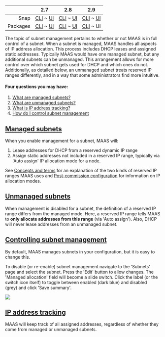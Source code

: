 <!-- deb-2-7-cli
||2.7|2.8|2.9|
|-----:|:-----:|:-----:|:-----:|
|Snap|[CLI](/t/subnet-management/3114) ~ [UI](/t/subnet-management/3115)|[CLI](/t/subnet-management/3116) ~ [UI](/t/subnet-management/3117)|[CLI](/t/subnet-management/3118) ~ [UI](/t/subnet-management/3119)|
|Packages|CLI ~ [UI](/t/subnet-management/3121)|[CLI](/t/subnet-management/3122) ~ [UI](/t/subnet-management/3123)|[CLI](/t/subnet-management/3124) ~ [UI](/t/subnet-management/3125)|
 deb-2-7-cli -->

<!-- deb-2-7-ui
||2.7|2.8|2.9|
|-----:|:-----:|:-----:|:-----:|
|Snap|[CLI](/t/subnet-management/3114) ~ [UI](/t/subnet-management/3115)|[CLI](/t/subnet-management/3116) ~ [UI](/t/subnet-management/3117)|[CLI](/t/subnet-management/3118) ~ [UI](/t/subnet-management/3119)|
|Packages|[CLI](/t/subnet-management/3120) ~ UI|[CLI](/t/subnet-management/3122) ~ [UI](/t/subnet-management/3123)|[CLI](/t/subnet-management/3124) ~ [UI](/t/subnet-management/3125)|
 deb-2-7-ui -->

<!-- deb-2-8-cli
||2.7|2.8|2.9|
|-----:|:-----:|:-----:|:-----:|
|Snap|[CLI](/t/subnet-management/3114) ~ [UI](/t/subnet-management/3115)|[CLI](/t/subnet-management/3116) ~ [UI](/t/subnet-management/3117)|[CLI](/t/subnet-management/3118) ~ [UI](/t/subnet-management/3119)|
|Packages|[CLI](/t/subnet-management/3120) ~ [UI](/t/subnet-management/3121)|CLI ~ [UI](/t/subnet-management/3123)|[CLI](/t/subnet-management/3124) ~ [UI](/t/subnet-management/3125)|
 deb-2-8-cli -->

<!-- deb-2-8-ui
||2.7|2.8|2.9|
|-----:|:-----:|:-----:|:-----:|
|Snap|[CLI](/t/subnet-management/3114) ~ [UI](/t/subnet-management/3115)|[CLI](/t/subnet-management/3116) ~ [UI](/t/subnet-management/3117)|[CLI](/t/subnet-management/3118) ~ [UI](/t/subnet-management/3119)|
|Packages|[CLI](/t/subnet-management/3120) ~ [UI](/t/subnet-management/3121)|[CLI](/t/subnet-management/3122) ~ UI|[CLI](/t/subnet-management/3124) ~ [UI](/t/subnet-management/3125)|
 deb-2-8-ui -->

<!-- deb-2-9-cli
||2.7|2.8|2.9|
|-----:|:-----:|:-----:|:-----:|
|Snap|[CLI](/t/subnet-management/3114) ~ [UI](/t/subnet-management/3115)|[CLI](/t/subnet-management/3116) ~ [UI](/t/subnet-management/3117)|[CLI](/t/subnet-management/3118) ~ [UI](/t/subnet-management/3119)|
|Packages|[CLI](/t/subnet-management/3120) ~ [UI](/t/subnet-management/3121)|[CLI](/t/subnet-management/3122) ~ [UI](/t/subnet-management/3123)|CLI ~ [UI](/t/subnet-management/3125)|
 deb-2-9-cli -->

||2.7|2.8|2.9|
|-----:|:-----:|:-----:|:-----:|
|Snap|[CLI](/t/subnet-management/3114) ~ [UI](/t/subnet-management/3115)|[CLI](/t/subnet-management/3116) ~ [UI](/t/subnet-management/3117)|[CLI](/t/subnet-management/3118) ~ [UI](/t/subnet-management/3119)|
|Packages|[CLI](/t/subnet-management/3120) ~ [UI](/t/subnet-management/3121)|[CLI](/t/subnet-management/3122) ~ [UI](/t/subnet-management/3123)|[CLI](/t/subnet-management/3124) ~ UI|

<!-- snap-2-7-cli
||2.7|2.8|2.9|
|-----:|:-----:|:-----:|:-----:|
|Snap|CLI ~ [UI](/t/subnet-management/3115)|[CLI](/t/subnet-management/3116) ~ [UI](/t/subnet-management/3117)|[CLI](/t/subnet-management/3118) ~ [UI](/t/subnet-management/3119)|
|Packages|[CLI](/t/subnet-management/3120) ~ [UI](/t/subnet-management/3121)|[CLI](/t/subnet-management/3122) ~ [UI](/t/subnet-management/3123)|[CLI](/t/subnet-management/3124) ~ [UI](/t/subnet-management/3125)|
 snap-2-7-cli -->

<!-- snap-2-7-ui
||2.7|2.8|2.9|
|-----:|:-----:|:-----:|:-----:|
|Snap|[CLI](/t/subnet-management/3114) ~ UI|[CLI](/t/subnet-management/3116) ~ [UI](/t/subnet-management/3117)|[CLI](/t/subnet-management/3118) ~ [UI](/t/subnet-management/3119)|
|Packages|[CLI](/t/subnet-management/3120) ~ [UI](/t/subnet-management/3121)|[CLI](/t/subnet-management/3122) ~ [UI](/t/subnet-management/3123)|[CLI](/t/subnet-management/3124) ~ [UI](/t/subnet-management/3125)|
 snap-2-7-ui -->

<!-- snap-2-8-cli
||2.7|2.8|2.9|
|-----:|:-----:|:-----:|:-----:|
|Snap|[CLI](/t/subnet-management/3114) ~ [UI](/t/subnet-management/3115)|CLI ~ [UI](/t/subnet-management/3117)|[CLI](/t/subnet-management/3118) ~ [UI](/t/subnet-management/3119)|
|Packages|[CLI](/t/subnet-management/3120) ~ [UI](/t/subnet-management/3121)|[CLI](/t/subnet-management/3122) ~ [UI](/t/subnet-management/3123)|[CLI](/t/subnet-management/3124) ~ [UI](/t/subnet-management/3125)|
 snap-2-8-cli -->

<!-- snap-2-8-ui
||2.7|2.8|2.9|
|-----:|:-----:|:-----:|:-----:|
|Snap|[CLI](/t/subnet-management/3114) ~ [UI](/t/subnet-management/3115)|[CLI](/t/subnet-management/3116) ~ UI|[CLI](/t/subnet-management/3118) ~ [UI](/t/subnet-management/3119)|
|Packages|[CLI](/t/subnet-management/3120) ~ [UI](/t/subnet-management/3121)|[CLI](/t/subnet-management/3122) ~ [UI](/t/subnet-management/3123)|[CLI](/t/subnet-management/3124) ~ [UI](/t/subnet-management/3125)|
 snap-2-8-ui -->

<!-- snap-2-9-cli
||2.7|2.8|2.9|
|-----:|:-----:|:-----:|:-----:|
|Snap|[CLI](/t/subnet-management/3114) ~ [UI](/t/subnet-management/3115)|[CLI](/t/subnet-management/3116) ~ [UI](/t/subnet-management/3117)|CLI ~ [UI](/t/subnet-management/3119)|
|Packages|[CLI](/t/subnet-management/3120) ~ [UI](/t/subnet-management/3121)|[CLI](/t/subnet-management/3122) ~ [UI](/t/subnet-management/3123)|[CLI](/t/subnet-management/3124) ~ [UI](/t/subnet-management/3125)|
 snap-2-9-cli -->

<!-- snap-2-9-ui
||2.7|2.8|2.9|
|-----:|:-----:|:-----:|:-----:|
|Snap|[CLI](/t/subnet-management/3114) ~ [UI](/t/subnet-management/3115)|[CLI](/t/subnet-management/3116) ~ [UI](/t/subnet-management/3117)|[CLI](/t/subnet-management/3118) ~ UI|
|Packages|[CLI](/t/subnet-management/3120) ~ [UI](/t/subnet-management/3121)|[CLI](/t/subnet-management/3122) ~ [UI](/t/subnet-management/3123)|[CLI](/t/subnet-management/3124) ~ [UI](/t/subnet-management/3125)|
 snap-2-9-ui -->

The topic of subnet management pertains to whether or not MAAS is in full control of a subnet. When a subnet is managed, MAAS handles all aspects of IP address allocation. This process includes DHCP leases and assigned static addresses. Typically MAAS would have one managed subnet, but any additional subnets can be unmanaged. This arrangement allows for more control over which subnet gets used for DHCP and which ones do not. Additionally, as detailed below, an unmanaged subnet treats reserved IP ranges differently, and in a way that some administrators find more intuitive.

#### Four questions you may have:

1. [What are managed subnets?](#heading--managed-subnets)
2. [What are unmanaged subnets?](#heading--unmanaged-subnets)
3. [What is IP address tracking?](#heading--ip-address-tracking)
4. [How do I control subnet management](#heading--controlling-subnet-management)

<a href="#heading--managed-subnets"><h2 id="heading--managed-subnets">Managed subnets</h2></a>

When you enable management for a subnet, MAAS will:

1.   Lease addresses for DHCP from a reserved dynamic IP range
2.   Assign static addresses not included in a reserved IP range, typically via 'Auto assign' IP allocation mode for a node.

<!-- deb-2-7-cli
See [Concepts and terms](/t/concepts-and-terms/785#heading--ip-ranges) for an explanation of the two kinds of reserved IP ranges MAAS uses and [Post-commission configuration](/t/commission-machines/2472#heading--post-commission-configuration) for information on IP allocation modes.
 deb-2-7-cli -->

<!-- deb-2-7-ui
See [Concepts and terms](/t/concepts-and-terms/785#heading--ip-ranges) for an explanation of the two kinds of reserved IP ranges MAAS uses and [Post-commission configuration](/t/commission-machines/2473#heading--post-commission-configuration) for information on IP allocation modes.
 deb-2-7-ui -->

<!-- deb-2-8-cli
See [Concepts and terms](/t/concepts-and-terms/785#heading--ip-ranges) for an explanation of the two kinds of reserved IP ranges MAAS uses and [Post-commission configuration](/t/commission-machines/2474#heading--post-commission-configuration) for information on IP allocation modes.
 deb-2-8-cli -->

<!-- deb-2-8-ui
See [Concepts and terms](/t/concepts-and-terms/785#heading--ip-ranges) for an explanation of the two kinds of reserved IP ranges MAAS uses and [Post-commission configuration](/t/commission-machines/2475#heading--post-commission-configuration) for information on IP allocation modes.
 deb-2-8-ui -->

<!-- deb-2-9-cli
See [Concepts and terms](/t/concepts-and-terms/785#heading--ip-ranges) for an explanation of the two kinds of reserved IP ranges MAAS uses and [Post-commission configuration](/t/commission-machines/2476#heading--post-commission-configuration) for information on IP allocation modes.
 deb-2-9-cli -->

See [Concepts and terms](/t/concepts-and-terms/785#heading--ip-ranges) for an explanation of the two kinds of reserved IP ranges MAAS uses and [Post-commission configuration](/t/commission-machines/2477#heading--post-commission-configuration) for information on IP allocation modes.

<!-- snap-2-7-cli
See [Concepts and terms](/t/concepts-and-terms/785#heading--ip-ranges) for an explanation of the two kinds of reserved IP ranges MAAS uses and [Post-commission configuration](/t/commission-machines/2466#heading--post-commission-configuration) for information on IP allocation modes.
 snap-2-7-cli -->

<!-- snap-2-7-ui
See [Concepts and terms](/t/concepts-and-terms/785#heading--ip-ranges) for an explanation of the two kinds of reserved IP ranges MAAS uses and [Post-commission configuration](/t/commission-machines/2467#heading--post-commission-configuration) for information on IP allocation modes.
 snap-2-7-ui -->

<!-- snap-2-8-cli
See [Concepts and terms](/t/concepts-and-terms/785#heading--ip-ranges) for an explanation of the two kinds of reserved IP ranges MAAS uses and [Post-commission configuration](/t/commission-machines/2468#heading--post-commission-configuration) for information on IP allocation modes.
 snap-2-8-cli -->

<!-- snap-2-8-ui
See [Concepts and terms](/t/concepts-and-terms/785#heading--ip-ranges) for an explanation of the two kinds of reserved IP ranges MAAS uses and [Post-commission configuration](/t/commission-machines/2469#heading--post-commission-configuration) for information on IP allocation modes.
 snap-2-8-ui -->

<!-- snap-2-9-cli
See [Concepts and terms](/t/concepts-and-terms/785#heading--ip-ranges) for an explanation of the two kinds of reserved IP ranges MAAS uses and [Post-commission configuration](/t/commission-machines/2470#heading--post-commission-configuration) for information on IP allocation modes.
 snap-2-9-cli -->

<!-- snap-2-9-ui
See [Concepts and terms](/t/concepts-and-terms/785#heading--ip-ranges) for an explanation of the two kinds of reserved IP ranges MAAS uses and [Post-commission configuration](/t/commission-machines/2471#heading--post-commission-configuration) for information on IP allocation modes.
 snap-2-9-ui -->

<a href="#heading--unmanaged-subnets"><h2 id="heading--unmanaged-subnets">Unmanaged subnets</h2></a>

When management is disabled for a subnet, the definition of a reserved IP range differs from the managed mode. Here, a reserved IP range tells MAAS to **only allocate addresses from this range** (via 'Auto assign'). Also, DHCP will never lease addresses from an unmanaged subnet.

<a href="#heading--controlling-subnet-management"><h2 id="heading--controlling-subnet-management">Controlling subnet management</h2></a>

By default, MAAS manages subnets in your configuration, but it is easy to change this.

To disable (or re-enable) subnet management navigate to the 'Subnets' page and select the subnet. Press the 'Edit' button to allow changes. The 'Managed allocation' field will become a slide switch. Click the label (or the switch icon itself) to toggle between enabled (dark blue) and disabled (grey) and click 'Save summary'.

<a href="https://assets.ubuntu.com/v1/e5d80c8c-installconfig-network-subnet-management__2.6-management-toggle.png" target = "_blank"><img src="https://assets.ubuntu.com/v1/e5d80c8c-installconfig-network-subnet-management__2.6-management-toggle.png"></a>

<!-- snap-2-7-cli snap-2-8-cli snap-2-9-cli deb-2-7-cli deb-2-8-cli deb-2-9-cli

To enable or disable subnet management:

``` bash
maas $PROFILE subnet update $SUBNET_CIDR managed=false|true
```

For example, to disable:

``` bash
maas $PROFILE subnet update 192.168.1.0/24 managed=false
```

You can use the subnet's ID in place of the CIDR address.
snap-2-7-cli snap-2-8-cli snap-2-9-cli deb-2-7-cli deb-2-8-cli deb-2-9-cli -->

<a href="#heading--ip-address-tracking"><h2 id="heading--ip-address-tracking">IP address tracking</h2></a>

MAAS will keep track of all assigned addresses, regardless of whether they come from managed or unmanaged subnets.
